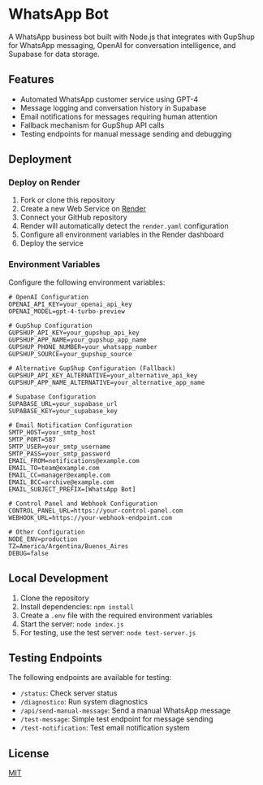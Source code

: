 # WhatsApp Bot

A WhatsApp business bot built with Node.js that integrates with GupShup for WhatsApp messaging, OpenAI for conversation intelligence, and Supabase for data storage.

## Features

- Automated WhatsApp customer service using GPT-4
- Message logging and conversation history in Supabase
- Email notifications for messages requiring human attention
- Fallback mechanism for GupShup API calls
- Testing endpoints for manual message sending and debugging

## Deployment

### Deploy on Render

1. Fork or clone this repository
2. Create a new Web Service on [Render](https://render.com)
3. Connect your GitHub repository
4. Render will automatically detect the `render.yaml` configuration
5. Configure all environment variables in the Render dashboard
6. Deploy the service

### Environment Variables

Configure the following environment variables:

```
# OpenAI Configuration
OPENAI_API_KEY=your_openai_api_key
OPENAI_MODEL=gpt-4-turbo-preview

# GupShup Configuration
GUPSHUP_API_KEY=your_gupshup_api_key
GUPSHUP_APP_NAME=your_gupshup_app_name
GUPSHUP_PHONE_NUMBER=your_whatsapp_number
GUPSHUP_SOURCE=your_gupshup_source

# Alternative GupShup Configuration (Fallback)
GUPSHUP_API_KEY_ALTERNATIVE=your_alternative_api_key
GUPSHUP_APP_NAME_ALTERNATIVE=your_alternative_app_name

# Supabase Configuration
SUPABASE_URL=your_supabase_url
SUPABASE_KEY=your_supabase_key

# Email Notification Configuration
SMTP_HOST=your_smtp_host
SMTP_PORT=587
SMTP_USER=your_smtp_username
SMTP_PASS=your_smtp_password
EMAIL_FROM=notifications@example.com
EMAIL_TO=team@example.com
EMAIL_CC=manager@example.com
EMAIL_BCC=archive@example.com
EMAIL_SUBJECT_PREFIX=[WhatsApp Bot]

# Control Panel and Webhook Configuration
CONTROL_PANEL_URL=https://your-control-panel.com
WEBHOOK_URL=https://your-webhook-endpoint.com

# Other Configuration
NODE_ENV=production
TZ=America/Argentina/Buenos_Aires
DEBUG=false
```

## Local Development

1. Clone the repository
2. Install dependencies: `npm install`
3. Create a `.env` file with the required environment variables
4. Start the server: `node index.js`
5. For testing, use the test server: `node test-server.js`

## Testing Endpoints

The following endpoints are available for testing:

- `/status`: Check server status
- `/diagnostico`: Run system diagnostics
- `/api/send-manual-message`: Send a manual WhatsApp message
- `/test-message`: Simple test endpoint for message sending
- `/test-notification`: Test email notification system

## License

[MIT](LICENSE)
